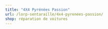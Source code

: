 ```yaml
---
title: "4X4 Pyrénées Passion"
url: /lorp-sentaraille/4x4-pyrenees-passion/
shop: réparation de voitures
---
```

